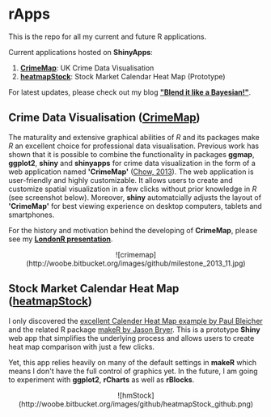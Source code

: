 rApps
=====

This is the repo for all my current and future R applications.

Current applications hosted on **ShinyApps**:  

1. [**CrimeMap**](http://bit.ly/bib_crimemap): UK Crime Data Visualisation
2. [**heatmapStock**](http://bit.ly/bib_heatmapStock): Stock Market Calendar Heat Map (Prototype)

For latest updates, please check out my blog [**"Blend it like a Bayesian!"**](http://bit.ly/blenditbayes).  

## Crime Data Visualisation ([CrimeMap](http://bit.ly/bib_crimemap))

The maturality and extensive graphical abilities of *R* and its packages make *R* an excellent choice for professional data visualisation. Previous work has shown that it is possible to combine the functionality in packages **ggmap**, **ggplot2**, **shiny** and **shinyapps** for crime data visualization in the form of a web application named **'CrimeMap'** ([Chow, 2013](http://bit.ly/bib_crimemap)). The web application is user-friendly and highly customizable. It allows users to create and customize spatial visualization in a few clicks without prior knowledge in *R* (see screenshot below). Moreover, **shiny** automatcially adjusts the layout of **'CrimeMap'**  for best viewing experience on desktop computers, tablets and smartphones.

For the history and motivation behind the developing of **CrimeMap**, please see my [**LondonR presentation**](http://bit.ly/londonr_crimemap).

<center>![crimemap](http://woobe.bitbucket.org/images/github/milestone_2013_11.jpg)</center>


## Stock Market Calendar Heat Map ([heatmapStock](http://bit.ly/bib_heatmapStock))

I only discovered the [excellent Calender Heat Map example by Paul Bleicher](http://blog.revolutionanalytics.com/2009/11/charting-time-series-as-calendar-heat-maps-in-r.html) and the related R package [makeR by Jason Bryer](http://jason.bryer.org/makeR/). This is a prototype **Shiny** web app that simplifies the underlying process and allows users to create heat map comparison with just a few clicks.

Yet, this app relies heavily on many of the default settings in **makeR** which means I don't have the full control of graphics yet. In the future, I am going to experiment with **ggplot2**, **rCharts** as well as **rBlocks**.

<center>![hmStock](http://woobe.bitbucket.org/images/github/heatmapStock_github.png)</center>

